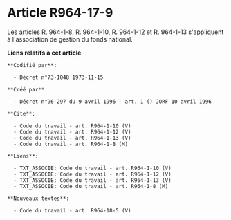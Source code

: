 # Article R964-17-9

Les articles R. 964-1-8, R. 964-1-10, R. 964-1-12 et R. 964-1-13 s'appliquent à l'association de gestion du fonds national.

**Liens relatifs à cet article**

	**Codifié par**:

	  - Décret n°73-1048 1973-11-15

	**Créé par**:

	  - Décret n°96-297 du 9 avril 1996 - art. 1 () JORF 10 avril 1996

	**Cite**:

	  - Code du travail - art. R964-1-10 (V)
	  - Code du travail - art. R964-1-12 (V)
	  - Code du travail - art. R964-1-13 (V)
	  - Code du travail - art. R964-1-8 (M)

	**Liens**:

	  - TXT_ASSOCIE: Code du travail - art. R964-1-10 (V)
	  - TXT_ASSOCIE: Code du travail - art. R964-1-12 (V)
	  - TXT_ASSOCIE: Code du travail - art. R964-1-13 (V)
	  - TXT_ASSOCIE: Code du travail - art. R964-1-8 (M)

	**Nouveaux textes**:

	  - Code du travail - art. R964-18-5 (V)
